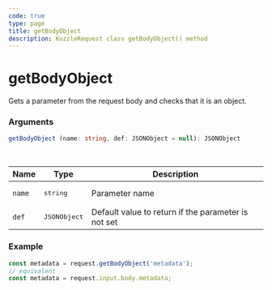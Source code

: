 ```yaml
---
code: true
type: page
title: getBodyObject
description: KuzzleRequest class getBodyObject() method
---
```


# getBodyObject

<SinceBadge version="auto-version" />

Gets a parameter from the request body and checks that it is an object.

### Arguments

```ts
getBodyObject (name: string, def: JSONObject = null): JSONObject
```

</br>

| Name   | Type              | Description    |
|--------|-------------------|----------------|
| `name` | <pre>string</pre> | Parameter name |
| `def` | <pre>JSONObject</pre> | Default value to return if the parameter is not set |


### Example

```ts
const metadata = request.getBodyObject('metadata');
// equivalent
const metadata = request.input.body.metadata;
```
